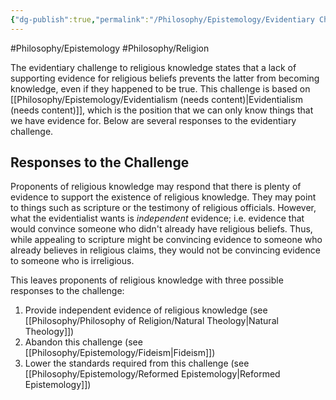 ```yaml
---
{"dg-publish":true,"permalink":"/Philosophy/Epistemology/Evidentiary Challenge to Religious Knowledge/","created":"2024-08-19T03:03:17.494-04:00","updated":"2024-11-11T00:20:58.349-05:00"}
---
```



#Philosophy/Epistemology 
#Philosophy/Religion

The evidentiary challenge to religious knowledge states that a lack of supporting evidence for religious beliefs prevents the latter from becoming knowledge, even if they happened to be true. This challenge is based on [[Philosophy/Epistemology/Evidentialism (needs content)\|Evidentialism (needs content)]], which is the position that we can only know things that we have evidence for. Below are several responses to the evidentiary challenge.

## Responses to the Challenge

Proponents of religious knowledge may respond that there is plenty of evidence to support the existence of religious knowledge. They may point to things such as scripture or the testimony of religious officials. However, what the evidentialist wants is *independent* evidence; i.e. evidence that would convince someone who didn't already have religious beliefs. Thus, while appealing to scripture might be convincing evidence to someone who already believes in religious claims, they would not be convincing evidence to someone who is irreligious.

This leaves proponents of religious knowledge with three possible responses to the challenge:
1. Provide independent evidence of religious knowledge (see [[Philosophy/Philosophy of Religion/Natural Theology\|Natural Theology]])
2. Abandon this challenge (see [[Philosophy/Epistemology/Fideism\|Fideism]])
3. Lower the standards required from this challenge (see [[Philosophy/Epistemology/Reformed Epistemology\|Reformed Epistemology]])
